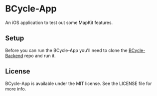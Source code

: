 # BCycle-App

An iOS application to test out some MapKit features.

## Setup

Before you can run the BCycle-App you'll need to clone the 
[BCycle-Backend](https://github.com/tstraylor/BCycle-Backend) repo and run it.

## License

BCycle-App is available under the MIT license. See the LICENSE file for more info.
